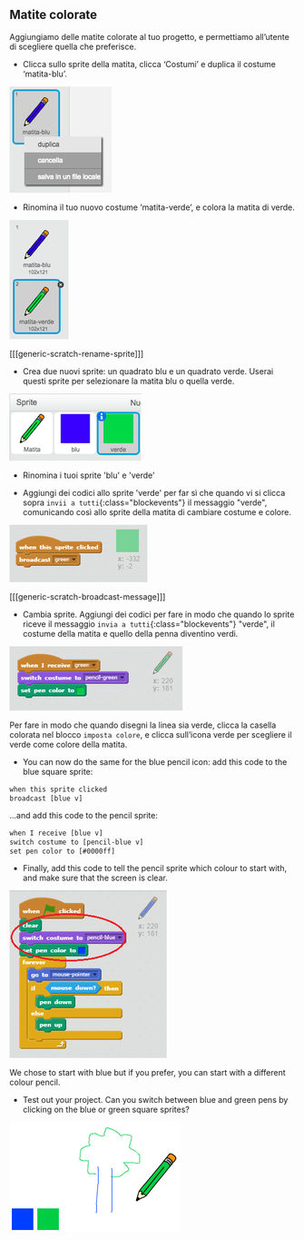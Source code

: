 ## Matite colorate

Aggiungiamo delle matite colorate al tuo progetto, e permettiamo all’utente di scegliere quella che preferisce.

+ Clicca sullo sprite della matita, clicca ‘Costumi’ e duplica il costume ‘matita-blu’.

![screenshot](images/paint-blue-duplicate.png)

+ Rinomina il tuo nuovo costume ‘matita-verde’, e colora la matita di verde.

![screenshot](images/paint-pencil-green.png)

[[[generic-scratch-rename-sprite]]]

+ Crea due nuovi sprite: un quadrato blu e un quadrato verde. Userai questi sprite per selezionare la matita blu o quella verde.

![screenshot](images/paint-selectors.png)

+ Rinomina i tuoi sprite 'blu' e 'verde'

+ Aggiungi dei codici allo sprite 'verde' per far sì che quando vi si clicca sopra `invii a tutti`{:class="blockevents"} il messaggio "verde", comunicando così allo sprite della matita di cambiare costume e colore.

![Broadcast green](images/paint-broadcast-green.png)

[[[generic-scratch-broadcast-message]]]

+ Cambia sprite. Aggiungi dei codici per fare in modo che quando lo sprite riceve il messaggio `invia a tutti`{:class="blockevents"} "verde", il costume della matita e quello della penna diventino verdi.

![Broadcast green](images/broadcast-green.png)

Per fare in modo che quando disegni la linea sia verde, clicca la casella colorata nel blocco `imposta colore`, e clicca sull’icona verde per scegliere il verde come colore della matita.

+ You can now do the same for the blue pencil icon: add this code to the blue square sprite:

```blocks
when this sprite clicked
broadcast [blue v]
```

...and add this code to the pencil sprite:

```blocks
when I receive [blue v]
switch costume to [pencil-blue v]
set pen color to [#0000ff]
```

+ Finally, add this code to tell the pencil sprite which colour to start with, and make sure that the screen is clear.

![Start pencil](images/start-pencil.png)

We chose to start with blue but if you prefer, you can start with a different colour pencil.

+ Test out your project. Can you switch between blue and green pens by clicking on the blue or green square sprites?

![screenshot](images/paint-pens-test.png)